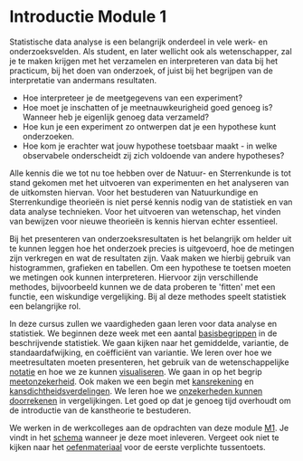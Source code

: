 # Introductie Module 1
<!--REF\label{/module-1/introductie}-->
Statistische data analyse is een belangrijk onderdeel in vele werk- en onderzoeksvelden.
Als student, en later wellicht ook als wetenschapper, zal je te maken krijgen met het verzamelen en interpreteren van data bij het practicum, bij het doen van onderzoek, of juist bij het begrijpen van de interpretatie van andermans resultaten.

- Hoe interpreteer je de meetgegevens van een experiment?
- Hoe moet je inschatten of je meetnauwkeurigheid goed genoeg is?
Wanneer heb je eigenlijk genoeg data verzameld? 
- Hoe kun je een experiment zo ontwerpen dat je een hypothese kunt onderzoeken. 
- Hoe kom je erachter wat jouw hypothese toetsbaar maakt - in welke observabele onderscheidt zij zich voldoende van andere hypotheses?

Alle kennis die we tot nu toe hebben over de Natuur- en Sterrenkunde is tot stand gekomen met het uitvoeren van experimenten en het analyseren van de uitkomsten hiervan.
Voor het bestuderen van Natuurkundige en Sterrenkundige theorieën is niet persé kennis nodig van de statistiek en van data analyse technieken. 
Voor het uitvoeren van wetenschap, het vinden van bewijzen voor nieuwe theorieën is kennis hiervan echter essentieel. 


<!--Denk bijvoorbeeld eens terug aan het moment waarop aan de wereld kenbaar werd gemaakt dat, met grote waarschijnlijkheid, het Higgs deeltje was gevonden (ATLAS en CMS teams op CERN in 2012). In 1964 is het bestaan van dit deeltje al voorspeld om de massa van de elementaire deeltjes zoals elektronen, muonen en quarks te kunnen verklaren (deze voorspelling is trouwens niet alleen door Peter Higgs gedaan maar ook (iets) eerder al door Robert Brout en François Englert).

Het Higgs deeltje is niet te zien met het menselijk oog, dus je kunt het alleen vinden door de eventuele sporen die het deeltje achterlaat (botsingen met andere deeltjes). Om deze sporen te kunnen vinden en hier een patroon in te ontdekken, is het nodig om heel veel data te verzamelen. De bulk data wordt in eerste instantie verzameld in grote tabellen. Het is echter lastig om hier patronen in te vinden, de data moet verwerkt worden tot een visuele weergave. Hieronder staat de visueel weergegeven data, waaruit is geconcludeerd dat het Higgs deeltje met grote waarschijnlijkheid bestaat (Bron: ATLAS Collaboration / Physics Letters B 716 (2012) 1–29, [Link](https://doi.org/10.1016/j.physletb.2012.08.020)):


<p align="center">![higgs1](Higgs_figuur_fig1.PNG){:height="400px"}&emsp;![higgs2](Higgs_figuur_fig2.PNG){:height="400px"}</p>-->


<!--Het visueel weergeven van de data alleen is niet genoeg, de data moet ook vergeleken worden met de achtergrondenergie (linker figuur) of met een model (rechter figuur). Daarnaast kun je niet zoveel met de figuur als er geen uitleg wordt gegeven, daarom wordt in het onderschrift en het artikel zelf, toegelicht wat er te zien is in de figuren. Dan zijn de vragen 'wat zien we?' en 'ten opzichte van wat zien we dat dan?' beantwoord, maar nu moet de vraag nog beantwoord worden of het waargenomen verschil in energie (het piekje) wel groot genoeg is om te kunnen spreken van een nieuw deeltje. Is het niet gewoon de achtergrondenergie die waargenomen is? Om deze vragen te kunnen beantwoorden is de data statistisch geanalyseerd. De uiteindelijke conclusie was dat er bijna 100% (namelijk 99.999997%) zekerheid gezegd kan worden dat als er een nieuw boson was gevonden die veel van de eigenschappen heeft zoals die voor het Higgs boson waren voorspeld.
Of beter als het Higgs boson niet zou bestaan, is de kans 1 in 3.5 miljoen dat we metingen zouden vinden zoals we ze hebben gezien.
Dat klinkt heel omslachtig, maar het is belangrijk in de wetenschap om heel precies te formuleren wat je eigenlijk hebt gedaan.-->


Bij het presenteren van onderzoeksresultaten is het belangrijk om helder uit te kunnen leggen hoe het onderzoek precies is uitgevoerd, hoe de metingen zijn verkregen en wat de resultaten zijn. 
Vaak maken we hierbij gebruik van histogrammen, grafieken en tabellen. Om een hypothese te toetsen moeten we metingen ook kunnen interpreteren. Hiervoor zijn verschillende methodes, bijvoorbeeld kunnen we de data proberen te 'fitten' met een functie, een wiskundige vergelijking. Bij al deze methodes speelt statistiek een belangrijke rol.  


In deze cursus zullen we vaardigheden gaan leren voor data analyse en statistiek. 
We beginnen deze week met een aantal [basisbegrippen](/module-1/basisbegrippen) in de beschrijvende statistiek. We gaan kijken naar het gemiddelde, variantie, de standaardafwijking, en coëfficiënt van variantie. We leren over hoe we meetresultaten moeten presenteren, het gebruik van de wetenschappelijke [notatie](/module-1/notatie) en hoe we ze kunnen [visualiseren](/module-1/data-visualiseren). We gaan in op het begrip [meetonzekerheid](/module-1/meetonzekerheid). Ook maken we een begin met [kansrekening](/module-1/kanstheorie) en [kansdichtheidsverdelingen](/module-1/verdelingsfuncties). We leren hoe we [onzekerheden kunnen doorrekenen](/module-1/foutenpropagatiei) in vergelijkingen.
Let goed op dat je genoeg tijd overhoudt om de introductie van de kanstheorie te bestuderen.


We werken in de werkcolleges aan de opdrachten van deze module [M1](/opdrachten-module-1/opdrachten). Je vindt in het [schema](/informatie/inleveropdrachten) wanneer je deze moet inleveren.
Vergeet ook niet te kijken naar het [oefenmateriaal](/module-1/tussentoets-i/inhoud) voor de eerste verplichte tussentoets.